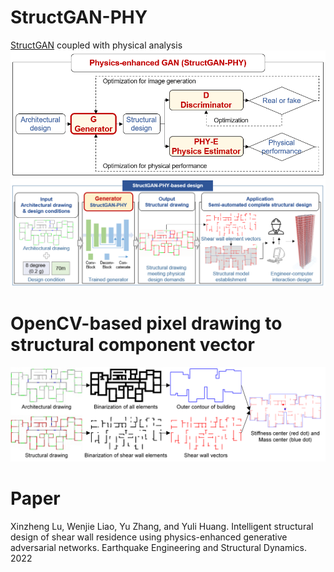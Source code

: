 # StructGAN-PHY
[StructGAN](https://github.com/wenjie-liao/StructGAN_v1) coupled with physical analysis
![image](https://github.com/wenjie-liao/StructGAN-PHY/blob/main/StructGAN-PHY.png)
![image](https://github.com/wenjie-liao/StructGAN-PHY/blob/main/StructGAN-PHY-based%20design.png)


# OpenCV-based pixel drawing to structural component vector
![image](https://github.com/wenjie-liao/StructGAN-PHY/blob/main/pixel2vector.png)


# Paper
Xinzheng Lu, Wenjie Liao, Yu Zhang, and Yuli Huang. 
Intelligent structural design of shear wall residence using physics-enhanced generative adversarial networks.
Earthquake Engineering and Structural Dynamics. 2022
